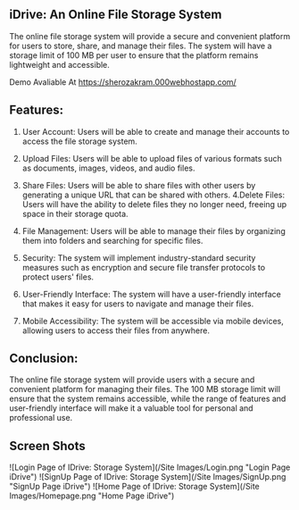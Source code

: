 ## iDrive: An Online File Storage System

The online file storage system will provide a secure and convenient platform for users to store, share, and manage their files. The system will have a storage limit of 100 MB per user to ensure that the platform remains lightweight and accessible.

Demo Avaliable At https://sherozakram.000webhostapp.com/

## Features:

1. User Account: Users will be able to create and manage their accounts to access the file storage system.
2. Upload Files: Users will be able to upload files of various formats such as documents, images, videos, and audio files.

3. Share Files: Users will be able to share files with other users by generating a unique URL that can be shared with others.
4.Delete Files: Users will have the ability to delete files they no longer need, freeing up space in their storage quota.

5. File Management: Users will be able to manage their files by organizing them into folders and searching for specific files.

6. Security: The system will implement industry-standard security measures such as encryption and secure file transfer protocols to protect users' files.

7. User-Friendly Interface: The system will have a user-friendly interface that makes it easy for users to navigate and manage their files.

8. Mobile Accessibility: The system will be accessible via mobile devices, allowing users to access their files from anywhere.

## Conclusion:

The online file storage system will provide users with a secure and convenient platform for managing their files. The 100 MB storage limit will ensure that the system remains accessible, while the range of features and user-friendly interface will make it a valuable tool for personal and professional use.

## Screen Shots

![Login Page of IDrive: Storage System](/Site Images/Login.png "Login Page iDrive")
![SignUp Page of IDrive: Storage System](/Site Images/SignUp.png "SignUp Page iDrive")
![Home Page of IDrive: Storage System](/Site Images/Homepage.png "Home Page iDrive")
